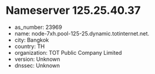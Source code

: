 # Nameserver 125.25.40.37

* as_number: 23969
* name: node-7xh.pool-125-25.dynamic.totinternet.net.
* city: Bangkok
* country: TH
* organization: TOT Public Company Limited
* version: Unknown
* dnssec: Unknown
